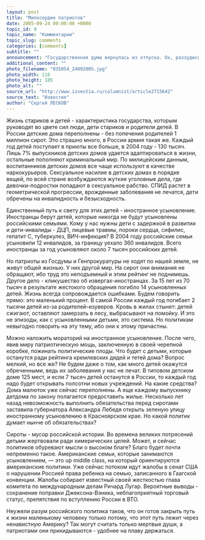```yaml
---
layout: post
title: "Милосердие патриотов"
date: 2005-09-24 00:00:00 +0000
topic_id: 9
topic_name: "Комментарии"
topic_slug: comments
categories: [comments]
subtitle: ""
announcement: "Государственная дума вернулась из отпуска. Ох, раззудись, плечо, эге-гей, привыкли руки к топорам! Первым вопросом поставили цены на бензин, вторым - мораторий на иностранное усыновление, третьим - бюджет. Иерархия - по важности. Что случилось с усыновлением, что Дума поднялась, а недремлющая Генпрокуратура специальное представление написала? О сиротах так последний раз железный Феликс беспокоился, хотя надо еще подумать, не привела ли деятельность нынешних политиков к громадному увеличению числа сирот, как тому способствовал жалостливый чекист."
additional_content: ""
photo_filename: "035054_24092005.jpg"
photo_width: 116
photo_height: 185
photo_alt: ""
source_url: "http://www.izvestia.ru/columnist/article2715642"
source_text: "Известия"
author: "Сергей ЛЕСКОВ"
---
```

Жизнь стариков и детей - характеристика государства, которым руководят во цвете сил люди, дети стариков и родители детей. В России детские дома переполнены - без попечения родителей 1 миллион сирот. Это страшно много, в России армия такая же. Каждый год детей поступает в приюты все больше, в 2004 году - 130 тысяч. Лишь 7% выпускников детских домов удается адаптироваться в жизни, остальные пополняют криминальный мир. По милицейским данным, воспитанников детских домов все чаще используют в качестве наркокурьеров. Сексуальное насилие в детских домах в порядке вещей, по всей стране возбуждаются жуткие уголовные дела, где девочки-подростки попадают в сексуальное рабство. СПИД растет в геометрической прогрессии, врожденные заболевания не лечатся, дети обречены на инвалидность и безысходность. 

Единственный путь к свету для этих детей - иностранное усыновление. Иностранцы берут детей, которые никогда не будут усыновлены российскими семьями. Кому у нас нужны дети с задержкой в развитии и дети-инвалиды - ДЦП, лицевые травмы, пороки сердца, сифилис, гепатит С, туберкулез, ВИЧ-инфекция? В 2004 году российские семьи усыновили 12 инвалидов, за границу уехало 360 инвалидов. Всего иностранцы за год усыновляют около 7 тысяч российских детей. 

Но патриоты из Госдумы и Генпрокуратуры не ходят по нашей земле, не живут общей жизнью. У них другой мир. На сирот они внимания не обращают, ибо труд это неподъемный и этим рейтинг не поднимешь. Другое дело - кликушество об извергах-иностранцах. За 15 лет из 70 тысяч в результате жестокого обращения погибло 14 усыновленных детей. Жизнь всегда сопровождается ошибками. Будем говорить прямо: это маленький процент. В самой России каждый год погибает 2 тысячи детей из-за родителей-изуверов. Кровь в жилах стынет: детей сжигают, оставляют замерзать в лесу, выбрасывают на помойку. И это не эпизоды, как с усыновленными детьми, это система. Но политикам невыгодно говорить на эту тему, ибо они к этому причастны. 

Можно наложить мораторий на иностранное усыновление. После чего, явив миру патриотическую мощь, заключенную в своей черепной коробке, пожинать политические плоды. Что будет с детьми, которые останутся ради рейтинга кремлевских дядей и тетей дома? Вопрос мелкий, но все же? Не будем даже о том, как много детей окажутся обреченными, ведь их заболевания у нас не лечат. В типовом детском доме 125 мест, и если 7 тысяч детей останутся в России, то каждый год надо будет открывать полсотни новых учреждений. На какие средства? Дома малюток уже сейчас переполнены. А еще каждому выпускнику детдома по закону полагается предоставить жилье. Несколько лет назад невозможность выполнить обязательства перед сиротами заставила губернатора Александра Лебедя открыть зеленую улицу иностранному усыновлению в Красноярском крае. Но какой политик думает нынче об обязательствах?

Сироты - мусор российской истории. Во времена великих потрясений детьми жертвовали ради химерических целей. Может, и сейчас политиков обуревают мысли о высоком благе? Благо будет почти непременно такое. Американские семьи, которые занимаются усыновлением, &mdash; это up middle class, на который ориентируются американские политики. Уже сейчас потоком идут жалобы в сенат США о нарушении Россией права ребенка на семью, записанного в Гаагской конвенции. Жалобы собирает известный своей жесткостью глава комитета по международным делам Ричард Лугар. Вероятные выводы - сохранение поправки Джексона-Вэника, неблагоприятный торговый статус, препятствия по вступлению России в ВТО.

Неужели разум российского политика таков, что он готов закрыть путь к жизни маленькому человеку только потому, что этот путь лежит через ненавистную Америку? Так могут считать только мертвые души, а патриотами они прикидываются - удобнее на плаву держаться.
